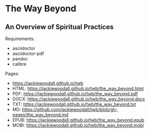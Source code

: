 The Way Beyond
==============
An Overview of Spiritual Practices
----------------------------------

Requirements:
* asciidoctor
* asciidoctor-pdf
* pandoc
* calibre

Pages:
* https://jackiewoodall.github.io/twb
* HTML: https://jackiewoodall.github.io/twb/the_way_beyond.html
* PDF: https://jackiewoodall.github.io/twb/the_way_beyond.pdf
* DOCX: https://jackiewoodall.github.io/twb/the_way_beyond.docx
* TXT: https://jackiewoodall.github.io/twb/the_way_beyond.txt
* MD: https://github.com/jackiewoodall/twb/blob/gh-pages/the_way_beyond.md
* EPUB: https://jackiewoodall.github.io/twb/the_way_beyond.epub
* MOBI: https://jackiewoodall.github.io/twb/the_way_beyond.mobi
